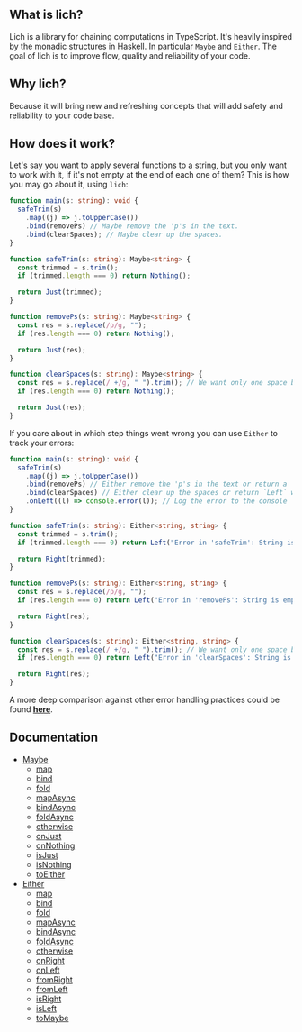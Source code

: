 ## What is lich?

Lich is a library for chaining computations in TypeScript. It's heavily inspired by the monadic structures in Haskell. In particular `Maybe` and `Either`.
The goal of lich is to improve flow, quality and reliability of your code.

## Why lich?

Because it will bring new and refreshing concepts that will add safety and reliability to your code base.

## How does it work?

Let's say you want to apply several functions to a string, but you only want to work with it, if it's not empty at the end of each one of them?
This is how you may go about it, using `lich`:

```ts
function main(s: string): void {
  safeTrim(s)
    .map((j) => j.toUpperCase())
    .bind(removePs) // Maybe remove the 'p's in the text.
    .bind(clearSpaces); // Maybe clear up the spaces.
}

function safeTrim(s: string): Maybe<string> {
  const trimmed = s.trim();
  if (trimmed.length === 0) return Nothing();

  return Just(trimmed);
}

function removePs(s: string): Maybe<string> {
  const res = s.replace(/p/g, "");
  if (res.length === 0) return Nothing();

  return Just(res);
}

function clearSpaces(s: string): Maybe<string> {
  const res = s.replace(/ +/g, " ").trim(); // We want only one space between words
  if (res.length === 0) return Nothing();

  return Just(res);
}
```

If you care about in which step things went wrong you can use `Either` to track your errors:

```ts
function main(s: string): void {
  safeTrim(s)
    .map((j) => j.toUpperCase())
    .bind(removePs) // Either remove the 'p's in the text or return a `Left` with a reason.
    .bind(clearSpaces) // Either clear up the spaces or return `Left` with a reason.
    .onLeft((l) => console.error(l)); // Log the error to the console
}

function safeTrim(s: string): Either<string, string> {
  const trimmed = s.trim();
  if (trimmed.length === 0) return Left("Error in 'safeTrim': String is empty");

  return Right(trimmed);
}

function removePs(s: string): Either<string, string> {
  const res = s.replace(/p/g, "");
  if (res.length === 0) return Left("Error in 'removePs': String is empty");

  return Right(res);
}

function clearSpaces(s: string): Either<string, string> {
  const res = s.replace(/ +/g, " ").trim(); // We want only one space between words.
  if (res.length === 0) return Left("Error in 'clearSpaces': String is empty");

  return Right(res);
}
```

A more deep comparison against other error handling practices could be found **[here](docs/comparison.md)**.

## Documentation

- [Maybe](docs/maybe.md/#maybe)
  - [map](docs/maybe.md/#map)
  - [bind](docs/maybe.md/#bind)
  - [fold](docs/maybe.md/#fold)
  - [mapAsync](docs/maybe.md/#mapasync)
  - [bindAsync](docs/maybe.md/#bindasync)
  - [foldAsync](docs/maybe.md/#foldasync)
  - [otherwise](docs/maybe.md/#otherwise)
  - [onJust](docs/maybe.md/#onjust)
  - [onNothing](docs/maybe.md/#onnothing)
  - [isJust](docs/maybe.md/#isjust)
  - [isNothing](docs/maybe.md/#isnothing)
  - [toEither](docs/maybe.md/#toeither)
- [Either](docs/either.md/#either)
  - [map](docs/either.md/#map)
  - [bind](docs/either.md/#bind)
  - [fold](docs/either.md/#fold)
  - [mapAsync](docs/either.md/#mapasync)
  - [bindAsync](docs/either.md/#bindasync)
  - [foldAsync](docs/either.md/#foldasync)
  - [otherwise](docs/either.md/#otherwise)
  - [onRight](docs/either.md/#onright)
  - [onLeft](docs/either.md/#onleft)
  - [fromRight](docs/either.md/#fromright)
  - [fromLeft](docs/either.md/#fromleft)
  - [isRight](docs/either.md/#isright)
  - [isLeft](docs/either.md/#isleft)
  - [toMaybe](docs/maybe.md/#tomaybe)
